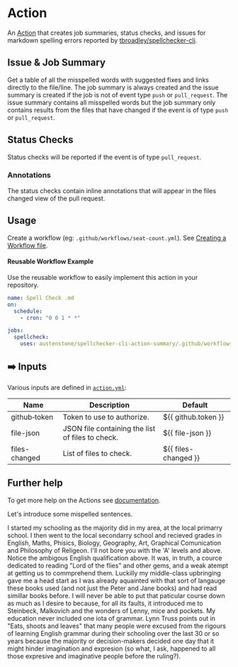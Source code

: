 # Action
An [Action](https://docs.github.com/en/actions) that creates job summaries, status checks, and issues for markdown spelling errors reported by [tbroadley/spellchecker-cli](https://github.com/tbroadley/spellchecker-cli).

## Issue & Job Summary
Get a table of all the misspelled words with suggested fixes and links directly to the file/line. The job summary is always created and the issue summary is created if the job is not of event type `push` or `pull_request`. The issue summary contains all misspelled words but the job summary only contains results from the files that have changed if the event is of type `push` or `pull_request`.

## Status Checks
Status checks will be reported if the event is of type `pull_request`.

### Annotations
The status checks contain inline annotations that will appear in the files changed view of the pull request.

## Usage
Create a workflow (eg: `.github/workflows/seat-count.yml`). See [Creating a Workflow file](https://help.github.com/en/articles/configuring-a-workflow#creating-a-workflow-file).

#### Reusable Workflow Example
Use the reusable workflow to easily implement this action in your repository.
```yml
name: Spell Check .md
on:
  schedule:
    - cron: "0 0 1 * *"

jobs:
  spellcheck:
    uses: austenstone/spellchecker-cli-action-summary/.github/workflows/spellcheck.yml@main
```

## ➡️ Inputs
Various inputs are defined in [`action.yml`](action.yml):

| Name | Description | Default |
| --- | - | - |
| github&#x2011;token | Token to use to authorize. | ${{&nbsp;github.token&nbsp;}} |
| file-json | JSON file containing the list of files to check. | ${{&nbsp;file-json&nbsp;}} |
| files-changed | List of files to check. | ${{&nbsp;files-changed&nbsp;}} |

<!-- 
## ⬅️ Outputs
| Name | Description |
| --- | - |
| output | The output. |
-->

## Further help
To get more help on the Actions see [documentation](https://docs.github.com/en/actions).

Let's introduce some mispelled sentences.

I started my schooling as the majority did in my area, at the local primarry school. I then
went to the local secondarry school and recieved grades in English, Maths, Phisics,
Biology, Geography, Art, Graphical Comunication and Philosophy of Religeon. I'll not
bore you with the 'A' levels and above.
Notice the ambigous English qualification above. It was, in truth, a cource dedicated to
reading "Lord of the flies" and other gems, and a weak atempt at getting us to
commprehend them. Luckilly my middle-class upbringing gave me a head start as I was
already aquainted with that sort of langauge these books used (and not just the Peter and
Jane books) and had read simillar books before. I will never be able to put that paticular
course down as much as I desire to because, for all its faults, it introduced me to
Steinbeck, Malkovich and the wonders of Lenny, mice and pockets.
My education never included one iota of grammar. Lynn Truss points out in "Eats,
shoots and leaves" that many people were excused from the rigours of learning English
grammar during their schooling over the last 30 or so years because the majority or
decision-makers decided one day that it might hinder imagination and expresion (so
what, I ask, happened to all those expresive and imaginative people before the ruling?).
